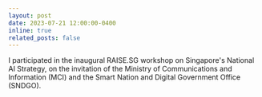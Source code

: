 ```yaml
---
layout: post
date: 2023-07-21 12:00:00-0400
inline: true
related_posts: false
---
```


I participated in the inaugural RAISE.SG workshop on Singapore's National AI Strategy, on the invitation of the Ministry of Communications and Information (MCI) and the Smart Nation and Digital Government Office (SNDGO).